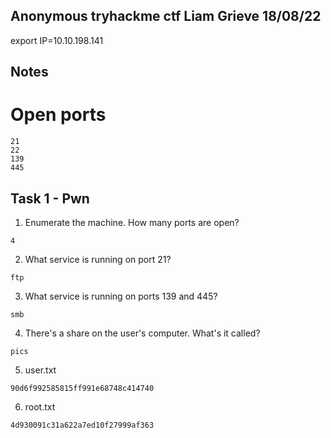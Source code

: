Anonymous tryhackme ctf
Liam Grieve 18/08/22
--------------------------
export IP=10.10.198.141

## Notes
# Open ports
```
21
22
139
445
```

## Task 1 - Pwn
1. Enumerate the machine.  How many ports are open?
```
4
```
2. What service is running on port 21?
```
ftp
```
3. What service is running on ports 139 and 445? 
```
smb
```
4. There's a share on the user's computer.  What's it called?
```
pics
```
5. user.txt
```
90d6f992585815ff991e68748c414740	
```
6. root.txt
```
4d930091c31a622a7ed10f27999af363
```